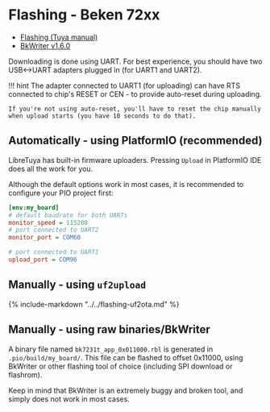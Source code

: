 # Flashing - Beken 72xx

- [Flashing (Tuya manual)](https://developer.tuya.com/en/docs/iot/burn-and-authorize-wb-series-modules?id=Ka78f4pttsytd)
- [BkWriter v1.6.0](https://images.tuyacn.com/smart/bk_writer1.60/bk_writer1.60.exe)

Downloading is done using UART. For best experience, you should have two USB<->UART adapters plugged in (for UART1 and UART2).

!!! hint
	The adapter connected to UART1 (for uploading) can have RTS connected to chip's RESET or CEN - to provide auto-reset during uploading.

	If you're not using auto-reset, you'll have to reset the chip manually when upload starts (you have 10 seconds to do that).

## Automatically - using PlatformIO (recommended)

LibreTuya has built-in firmware uploaders. Pressing `Upload` in PlatformIO IDE does all the work for you.

Although the default options work in most cases, it is recommended to configure your PIO project first:

```ini
[env:my_board]
# default baudrate for both UARTs
monitor_speed = 115200
# port connected to UART2
monitor_port = COM60

# port connected to UART1
upload_port = COM96
```

## Manually - using `uf2upload`

{%
   include-markdown "../../flashing-uf2ota.md"
%}

## Manually - using raw binaries/BkWriter

A binary file named `bk7231t_app_0x011000.rbl` is generated in `.pio/build/my_board/`. This file can be flashed to offset 0x11000, using BkWriter or other flashing tool of choice (including SPI download or flashrom).

Keep in mind that BkWriter is an extremely buggy and broken tool, and simply does not work in most cases.
